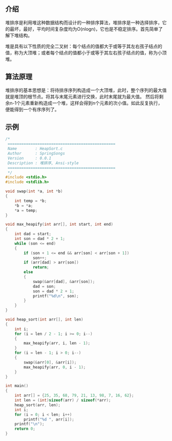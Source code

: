 ## 介绍
堆排序是利用堆这种数据结构而设计的一种排序算法，堆排序是一种选择排序，它的最坏，最好，平均时间复杂度均为O(nlogn)，它也是不稳定排序。首先简单了解下堆结构。

堆是具有以下性质的完全二叉树：每个结点的值都大于或等于其左右孩子结点的值，称为大顶堆；或者每个结点的值都小于或等于其左右孩子结点的值，称为小顶堆。

## 算法原理
堆排序的基本思想是：将待排序序列构造成一个大顶堆，此时，整个序列的最大值就是堆顶的根节点。将其与末尾元素进行交换，此时末尾就为最大值。
然后将剩余n-1个元素重新构造成一个堆，这样会得到n个元素的次小值。如此反复执行，便能得到一个有序序列了。

## 示例
```c
/*
 ===============================================
 Name        : HeapSort.c
 Author      : SpringSongs
 Version     : 0.0.1
 Description : 堆排序, Ansi-style
 ===============================================
 */
#include <stdio.h>
#include <stdlib.h>

void swap(int *a, int *b)
{
    int temp = *b;
    *b = *a;
    *a = temp;
}

void max_heapify(int arr[], int start, int end)
{
    int dad = start;
    int son = dad * 2 + 1;
    while (son <= end)
    {                                                  
        if (son + 1 <= end && arr[son] < arr[son + 1]) 
            son++;
        if (arr[dad] > arr[son]) 
            return;
        else
        { 
            swap(&arr[dad], &arr[son]);
            dad = son;
            son = dad * 2 + 1;
            printf("%d\n", son);
        }
    }
}

void heap_sort(int arr[], int len)
{
    int i;
    for (i = len / 2 - 1; i >= 0; i--)
    {
        max_heapify(arr, i, len - 1);
    }
    for (i = len - 1; i > 0; i--)
    {
        swap(&arr[0], &arr[i]);
        max_heapify(arr, 0, i - 1);
    }
}

int main()
{
    int arr[] = {25, 35, 68, 79, 21, 13, 98, 7, 16, 62};
    int len = (int)sizeof(arr) / sizeof(*arr);
    heap_sort(arr, len);
    int i;
    for (i = 0; i < len; i++)
        printf("%d ", arr[i]);
    printf("\n");
    return 0;
}
```